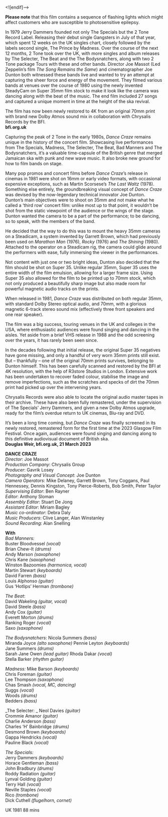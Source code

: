 <![endif]-->

**Please note** that this film contains a sequence of flashing lights which might affect customers who are susceptible to photosensitive epilepsy.

In 1979 Jerry Dammers founded not only The Specials but the 2 Tone Record Label. Releasing their debut single Gangsters in July of that year, which spent 12 weeks on the UK singles chart, closely followed by the labels second single, The Prince by Madness. Over the course of the next 12 months,  2 Tone took over the UK, with more singles and album releases by  The Selecter, The Beat and the The Bodysnatchers, along with two 2 Tone package Tours with these and other bands. Director Joe Massot (Led Zeppelin’s film _The Song Remains the Same_) and cinematographer Joe Dunton both witnessed these bands live and wanted to try an attempt at capturing the sheer force and energy of the movement. They filmed various bands at venues over the course of 1980 using the newly invented SteadyCam on Super 35mm film stock to make it look like the camera was dancing along with the beat of the music. The end film included 27 songs and captured a unique moment in time at the height of the ska revival.

The film has now been newly restored to 4K from an original 70mm print with brand new Dolby Atmos sound mix in collaboration with Chrysalis Records by the BFI.  
**bfi.org.uk**

Capturing the peak of 2 Tone in the early 1980s, _Dance Craze_ remains unique in the history of the concert film. Showcasing live performances from The Specials, Madness, The Selecter, The Beat, Bad Manners and The Bodysnatchers, it’s a valuable time-capsule of the British genre that merged Jamaican ska with punk and new wave music. It also broke new ground for how to film bands on stage.

Many pop promos and concert films before _Dance Craze_’s release in cinemas in 1981 were shot on 16mm or early video formats, with occasional expensive exceptions, such as Martin Scorsese’s _The Last Waltz_ (1978). Something else entirely, the groundbreaking visual concept of _Dance Craze_ was devised by the now-legendary technical innovator Joe Dunton. Dunton’s main objectives were to shoot on 35mm and not make what he called a ‘third row’ concert film: unlike most up to that point, it wouldn’t be shot from the static viewpoint of the audience or the wings of the stage. Dunton wanted the camera to be a part of the performance; to be dancing, so to speak, with the members of the band.

He decided that the way to do this was to mount the heavy 35mm cameras on a Steadicam, a system invented by Garrett Brown, which had previously been used on _Marathon Man_ (1976), _Rocky_ (1976) and _The Shining_ (1980). Attached to the operator on a Steadicam rig, the camera could glide around the performers with ease, fully immersing the viewer in the performances.

Not content with just one or two bright ideas, Dunton also decided that the film should be shot on Super 35. Unlike regular 35mm, Super 35 uses the entire width of the film emulsion, allowing for a larger frame size. Using Super 35 also allowed for the film to be printed up to 70mm stock, which not only produced a beautifully sharp image but also made room for powerful magnetic audio tracks on the prints.

When released in 1981, _Dance Craze_ was distributed on both regular 35mm, with standard Dolby Stereo optical audio, and 70mm, with a glorious magnetic 6-track stereo sound mix (effectively three front speakers and one rear speaker).

The film was a big success, touring venues in the UK and colleges in the USA, where enthusiastic audiences were found singing and dancing in the aisles. Yet aside from a brief VHS release in 1988 and the odd screening over the years, it has rarely been seen since.

In the decades following that initial release, the original Super 35 negatives have gone missing, and only a handful of very worn 35mm prints still exist. But – thankfully – one of the original 70mm prints survives, belonging to Dunton himself. This has been carefully scanned and restored by the BFI at 4K resolution, with the help of R3store Studios in London. Extensive work has been undertaken to recover faded colour, stabilise the image and remove imperfections, such as the scratches and specks of dirt the 70mm print had picked up over the intervening years.

Chrysalis Records were also able to locate the original audio master tapes in their archive. These have also been fully remastered, under the supervision of The Specials’ Jerry Dammers, and given a new Dolby Atmos upgrade, ready for the film’s overdue return to UK cinemas, Blu-ray and DVD.

It’s been a long time coming, but _Dance Craze_ was finally screened in its newly restored, remastered form for the first time at the 2023 Glasgow Film Festival. Once again, audiences were found singing and dancing along to this definitive audiovisual document of British ska.  
**Douglas Weir, bfi.org.uk, 21 March 2023**  

**DANCE CRAZE**  
_Director_: Joe Massot  
_Production Company_: Chrysalis Group  
_Producer_: Gavrik Losey  
_Photography and Visual Concept_: Joe Dunton  
_Camera Operators_: Mike Delaney, Garrett Brown, Tony Coggans, Paul Hennessey, Dennis Kingston, Tony Pierce-Roberts, Bob Smith, Peter Taylor  
_Supervising Editor_: Ben Rayner  
_Editor_: Anthony Sloman  
_Assembly Editor_: Stuart De Jong  
_Assistant Editor_: Miriam Bagley  
_Music co-ordinator_: Debra Daly  
_Music Producers_: Clive Langer, Alan Winstanley  
_Sound Recording_: Alan Snelling  

**With**  
_Bad Manners:_  
Buster Bloodvessel _(vocal)_  
Brian Chew-It _(drums)_  
Andy Marson _(saxophone)_  
Chris Kane _(saxophone)_  
Winston Bazoomies _(harmonica, vocal)_  
Martin Stewart _(keyboards)_  
David Farren _(bass)_  
Louis Alphonso _(guitar)_  
Gus ‘Hotlips’ Herman _(trombone)_  

_The Beat_:  
David Wakeling _(guitar, vocal)_  
David Steele _(bass)_  
Andy Cox _(guitar)_  
Everett Morton _(drums)_  
Ranking Roger _(vocal)_  
Saxo _(saxophone)_  

_The Bodysnatchers_:
Nicola Summers _(bass)_  
Miranda Joyce _(alto saxophone)_
Pennie Leyton _(keyboards)_  
Jane Summers _(drums)_  
Sarah Jane Owen _(lead guitar)_
Rhoda Dakar _(vocal)_  
Stella Barker _(rhythm guitar)_

_Madness:_
Mike Barson _(keyboards)_  
Chris Foreman _(guitar)_  
Lee Thompson _(saxophone)_  
Chas Smash _(vocal, MC, dancing)_  
Suggs _(vocal)_  
Woods _(drums)_  
Bedders _(bass)_

_The Selecter: _
Neol Davies _(guitar)_  
Crommie Amanor _(guitar)_  
Charlie Anderson _(bass)_  
Charles ‘H’ Bainbridge _(drums)_  
Desmond Brown _(keyboards)_  
Gappa Hendricks _(vocal)_  
Pauline Black _(vocal)_

_The Specials:_  
Jerry Dammers _(keyboards)_  
Horace Gentleman _(bass)_  
John Bradbury _(drums)_  
Roddy Radiation _(guitar)_  
Lynval Golding _(guitar)_  
Terry Hall _(vocal)_  
Neville Staples _(vocal)_  
Rico _(trombone)_  
Dick Cuthell _(flugelhorn, cornet)_  

UK 1981
88 mins
<!--stackedit_data:
eyJoaXN0b3J5IjpbMTUzMDEzMzQyMV19
-->